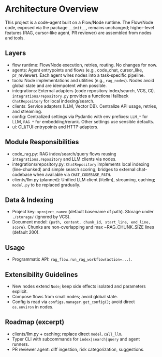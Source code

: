 # Architecture Overview

This project is a code-agent built on a Flow/Node runtime. The Flow/Node code, exposed via the package `__init__`, remains unchanged; higher-level features (RAG, cursor-like agent, PR reviewer) are assembled from nodes and tools.

## Layers
- flow runtime: Flow/Node execution, retries, routing. No changes for now.
- agents: Agent entrypoints and flows (e.g., code_chat, cursor_like, pr_reviewer). Each agent wires nodes into a task-specific pipeline.
- tools: Node implementations and utilities (e.g., `rag_nodes`). Nodes avoid global state and are idempotent when possible.
- integrations: External adapters (code repository index/search, VCS, CI). `integrations/repository.py` provides a functional fallback `ChatRepository` for local indexing/search.
- clients: Service adapters (LLM, Vector DB). Centralize API usage, retries, and streaming.
- config: Centralized settings via Pydantic with env prefixes: `LLM_*` for LLM, `RAG_*` for embedding/rerank. Other settings use sensible defaults.
- ui: CLI/TUI entrypoints and HTTP adapters.

## Module Responsibilities
- code_rag.py: RAG index/search/query flows reusing `integrations.repository` and LLM clients via nodes.
- integrations/repository.py: `ChatRepository` implements local indexing (line-chunked) and simple search scoring; bridges to external chat-codebase when available via `CHAT_CODEBASE_PATH`.
- clients/llm.py (planned): Unified LLM client (litellm), streaming, caching; `model.py` to be replaced gradually.

## Data & Indexing
- Project key: `<project_name>` (default basename of path). Storage under `./storage/` (ignored by VCS).
- Document model: `{path, content, chunk_id, start_line, end_line, score}`. Chunks are non-overlapping and max ~RAG_CHUNK_SIZE lines (default 200).

## Usage
- Programmatic API: `rag_flow.run_rag_workflow(action=...)`.

## Extensibility Guidelines
- New nodes extend `Node`; keep side effects isolated and parameters explicit.
- Compose flows from small nodes; avoid global state.
- Config is read via `configs.manager.get_config()`; avoid direct `os.environ` in nodes.

## Roadmap (excerpt)
- clients/llm.py + caching; replace direct `model.call_llm`.
- Typer CLI with subcommands for `index|search|query` and agent runners.
- PR reviewer agent: diff ingestion, risk categorization, suggestions.
